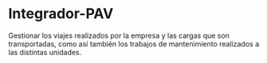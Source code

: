 # Integrador-PAV
Gestionar los viajes realizados por la empresa y  las cargas que son transportadas, como así también los trabajos de  mantenimiento realizados a las distintas unidades.
